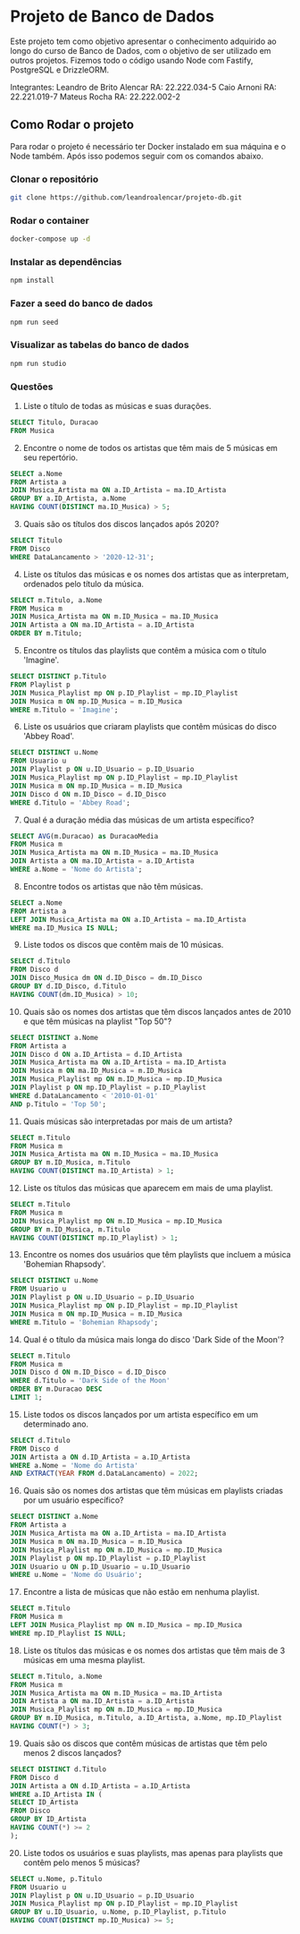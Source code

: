 # Projeto de Banco de Dados

Este projeto tem como objetivo apresentar o conhecimento adquirido ao longo do curso de Banco de Dados, com o objetivo de ser utilizado em outros projetos.
Fizemos todo o código usando Node com Fastify, PostgreSQL e DrizzleORM.

Integrantes:
Leandro de Brito Alencar RA: 22.222.034-5
Caio Arnoni RA: 22.221.019-7
Mateus Rocha RA: 22.222.002-2

## Como Rodar o projeto

Para rodar o projeto é necessário ter Docker instalado em sua máquina e o Node também. Após isso podemos seguir com os comandos abaixo.

### Clonar o repositório

```bash
git clone https://github.com/leandroalencar/projeto-db.git
```

### Rodar o container

```bash
docker-compose up -d
```

### Instalar as dependências

```bash
npm install
```

### Fazer a seed do banco de dados

```bash
npm run seed
```

### Visualizar as tabelas do banco de dados

```bash
npm run studio
```

### Questões

1. Liste o título de todas as músicas e suas durações.

```sql
SELECT Titulo, Duracao
FROM Musica
```

2. Encontre o nome de todos os artistas que têm mais de 5 músicas em seu repertório.

```sql
SELECT a.Nome
FROM Artista a
JOIN Musica_Artista ma ON a.ID_Artista = ma.ID_Artista
GROUP BY a.ID_Artista, a.Nome
HAVING COUNT(DISTINCT ma.ID_Musica) > 5;
```

3. Quais são os títulos dos discos lançados após 2020?

```sql
SELECT Titulo
FROM Disco
WHERE DataLancamento > '2020-12-31';
```

4. Liste os títulos das músicas e os nomes dos artistas que as interpretam, ordenados pelo título da música.

```sql
SELECT m.Titulo, a.Nome
FROM Musica m
JOIN Musica_Artista ma ON m.ID_Musica = ma.ID_Musica
JOIN Artista a ON ma.ID_Artista = a.ID_Artista
ORDER BY m.Titulo;
```

5. Encontre os títulos das playlists que contêm a música com o título 'Imagine'.

```sql
SELECT DISTINCT p.Titulo
FROM Playlist p
JOIN Musica_Playlist mp ON p.ID_Playlist = mp.ID_Playlist
JOIN Musica m ON mp.ID_Musica = m.ID_Musica
WHERE m.Titulo = 'Imagine';
```

6. Liste os usuários que criaram playlists que contêm músicas do disco 'Abbey Road'.

```sql
SELECT DISTINCT u.Nome
FROM Usuario u
JOIN Playlist p ON u.ID_Usuario = p.ID_Usuario
JOIN Musica_Playlist mp ON p.ID_Playlist = mp.ID_Playlist
JOIN Musica m ON mp.ID_Musica = m.ID_Musica
JOIN Disco d ON m.ID_Disco = d.ID_Disco
WHERE d.Titulo = 'Abbey Road';
```

7. Qual é a duração média das músicas de um artista específico?

```sql
SELECT AVG(m.Duracao) as DuracaoMedia
FROM Musica m
JOIN Musica_Artista ma ON m.ID_Musica = ma.ID_Musica
JOIN Artista a ON ma.ID_Artista = a.ID_Artista
WHERE a.Nome = 'Nome do Artista';
```

8. Encontre todos os artistas que não têm músicas.

```sql
SELECT a.Nome
FROM Artista a
LEFT JOIN Musica_Artista ma ON a.ID_Artista = ma.ID_Artista
WHERE ma.ID_Musica IS NULL;
```

9. Liste todos os discos que contêm mais de 10 músicas.

```sql
SELECT d.Titulo
FROM Disco d
JOIN Disco_Musica dm ON d.ID_Disco = dm.ID_Disco
GROUP BY d.ID_Disco, d.Titulo
HAVING COUNT(dm.ID_Musica) > 10;
```

10. Quais são os nomes dos artistas que têm discos lançados antes de 2010 e que têm músicas na playlist "Top 50"?

```sql
SELECT DISTINCT a.Nome
FROM Artista a
JOIN Disco d ON a.ID_Artista = d.ID_Artista
JOIN Musica_Artista ma ON a.ID_Artista = ma.ID_Artista
JOIN Musica m ON ma.ID_Musica = m.ID_Musica
JOIN Musica_Playlist mp ON m.ID_Musica = mp.ID_Musica
JOIN Playlist p ON mp.ID_Playlist = p.ID_Playlist
WHERE d.DataLancamento < '2010-01-01'
AND p.Titulo = 'Top 50';
```

11. Quais músicas são interpretadas por mais de um artista?

```sql
SELECT m.Titulo
FROM Musica m
JOIN Musica_Artista ma ON m.ID_Musica = ma.ID_Musica
GROUP BY m.ID_Musica, m.Titulo
HAVING COUNT(DISTINCT ma.ID_Artista) > 1;
```

12. Liste os títulos das músicas que aparecem em mais de uma playlist.

```sql
SELECT m.Titulo
FROM Musica m
JOIN Musica_Playlist mp ON m.ID_Musica = mp.ID_Musica
GROUP BY m.ID_Musica, m.Titulo
HAVING COUNT(DISTINCT mp.ID_Playlist) > 1;
```

13. Encontre os nomes dos usuários que têm playlists que incluem a música 'Bohemian Rhapsody'.

```sql
SELECT DISTINCT u.Nome
FROM Usuario u
JOIN Playlist p ON u.ID_Usuario = p.ID_Usuario
JOIN Musica_Playlist mp ON p.ID_Playlist = mp.ID_Playlist
JOIN Musica m ON mp.ID_Musica = m.ID_Musica
WHERE m.Titulo = 'Bohemian Rhapsody';
```

14. Qual é o título da música mais longa do disco 'Dark Side of the Moon'?

```sql
SELECT m.Titulo
FROM Musica m
JOIN Disco d ON m.ID_Disco = d.ID_Disco
WHERE d.Titulo = 'Dark Side of the Moon'
ORDER BY m.Duracao DESC
LIMIT 1;
```

15. Liste todos os discos lançados por um artista específico em um determinado ano.

```sql
SELECT d.Titulo
FROM Disco d
JOIN Artista a ON d.ID_Artista = a.ID_Artista
WHERE a.Nome = 'Nome do Artista'
AND EXTRACT(YEAR FROM d.DataLancamento) = 2022;
```

16. Quais são os nomes dos artistas que têm músicas em playlists criadas por um usuário específico?

```sql
SELECT DISTINCT a.Nome
FROM Artista a
JOIN Musica_Artista ma ON a.ID_Artista = ma.ID_Artista
JOIN Musica m ON ma.ID_Musica = m.ID_Musica
JOIN Musica_Playlist mp ON m.ID_Musica = mp.ID_Musica
JOIN Playlist p ON mp.ID_Playlist = p.ID_Playlist
JOIN Usuario u ON p.ID_Usuario = u.ID_Usuario
WHERE u.Nome = 'Nome do Usuário';
```

17. Encontre a lista de músicas que não estão em nenhuma playlist.

```sql
SELECT m.Titulo
FROM Musica m
LEFT JOIN Musica_Playlist mp ON m.ID_Musica = mp.ID_Musica
WHERE mp.ID_Playlist IS NULL;
```

18. Liste os títulos das músicas e os nomes dos artistas que têm mais de 3 músicas em uma mesma playlist.

```sql
SELECT m.Titulo, a.Nome
FROM Musica m
JOIN Musica_Artista ma ON m.ID_Musica = ma.ID_Artista
JOIN Artista a ON ma.ID_Artista = a.ID_Artista
JOIN Musica_Playlist mp ON m.ID_Musica = mp.ID_Musica
GROUP BY m.ID_Musica, m.Titulo, a.ID_Artista, a.Nome, mp.ID_Playlist
HAVING COUNT(*) > 3;
```

19. Quais são os discos que contêm músicas de artistas que têm pelo menos 2 discos lançados?

```sql
SELECT DISTINCT d.Titulo
FROM Disco d
JOIN Artista a ON d.ID_Artista = a.ID_Artista
WHERE a.ID_Artista IN (
SELECT ID_Artista
FROM Disco
GROUP BY ID_Artista
HAVING COUNT(*) >= 2
);
```

20. Liste todos os usuários e suas playlists, mas apenas para playlists que contêm pelo menos 5 músicas?

```sql
SELECT u.Nome, p.Titulo
FROM Usuario u
JOIN Playlist p ON u.ID_Usuario = p.ID_Usuario
JOIN Musica_Playlist mp ON p.ID_Playlist = mp.ID_Playlist
GROUP BY u.ID_Usuario, u.Nome, p.ID_Playlist, p.Titulo
HAVING COUNT(DISTINCT mp.ID_Musica) >= 5;
```

